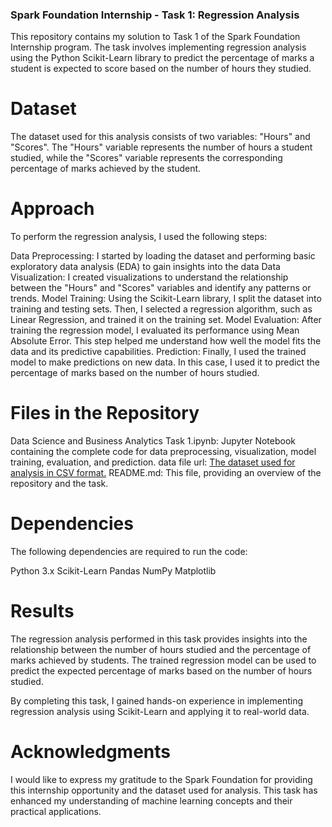 ### Spark Foundation Internship - Task 1: Regression Analysis
This repository contains my solution to Task 1 of the Spark Foundation Internship program. The task involves implementing regression analysis using the Python Scikit-Learn library to predict the percentage of marks a student is expected to score based on the number of hours they studied.


# Dataset
The dataset used for this analysis consists of two variables: "Hours" and "Scores". The "Hours" variable represents the number of hours a student studied, while the "Scores" variable represents the corresponding percentage of marks achieved by the student.



# Approach
To perform the regression analysis, I used the following steps:

Data Preprocessing: I started by loading the dataset and performing basic exploratory data analysis (EDA) to gain insights into the data
Data Visualization: I created visualizations to understand the relationship between the "Hours" and "Scores" variables and identify any patterns or trends.
Model Training: Using the Scikit-Learn library, I split the dataset into training and testing sets. Then, I selected a regression algorithm, such as Linear Regression, and trained it on the training set.
Model Evaluation: After training the regression model, I evaluated its performance using Mean Absolute Error. This step helped me understand how well the model fits the data and its predictive capabilities.
Prediction: Finally, I used the trained model to make predictions on new data. In this case, I used it to predict the percentage of marks based on the number of hours studied.



# Files in the Repository
Data Science and Business Analytics Task 1.ipynb: Jupyter Notebook containing the complete code for data preprocessing, visualization, model training, evaluation, and prediction.
data file url: [The dataset used for analysis in CSV format.](http://bit.ly/w-data)
README.md: This file, providing an overview of the repository and the task.


# Dependencies
The following dependencies are required to run the code:

Python 3.x
Scikit-Learn
Pandas
NumPy
Matplotlib


# Results
The regression analysis performed in this task provides insights into the relationship between the number of hours studied and the percentage of marks achieved by students. The trained regression model can be used to predict the expected percentage of marks based on the number of hours studied.

By completing this task, I gained hands-on experience in implementing regression analysis using Scikit-Learn and applying it to real-world data.


# Acknowledgments
I would like to express my gratitude to the Spark Foundation for providing this internship opportunity and the dataset used for analysis. This task has enhanced my understanding of machine learning concepts and their practical applications.
